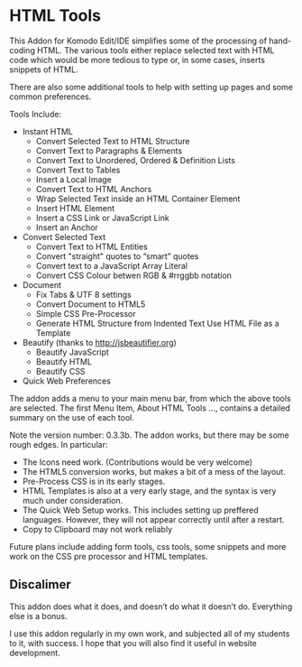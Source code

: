 HTML Tools
==========

This Addon for Komodo Edit/IDE simplifies some of the processing of hand-coding HTML.
The various tools either replace selected text with HTML code which would be more tedious to type or, in some cases, inserts snippets of HTML.

There are also some additional tools to help with setting up pages and some common preferences.

Tools Include:

* Instant HTML
	* Convert Selected Text to HTML Structure
	* Convert Text to Paragraphs & Elements
	* Convert Text to Unordered, Ordered & Definition Lists
	* Convert Text to Tables
	* Insert a Local Image
	* Convert Text to HTML Anchors
	* Wrap Selected Text inside an HTML Container Element
	* Insert HTML Element
	* Insert a CSS Link or JavaScript Link
	* Insert an Anchor
* Convert Selected Text
	* Convert Text to HTML Entities
	* Convert "straight" quotes to “smart” quotes
	* Convert text to a JavaScript Array Literal
	* Convert CSS Colour betwen RGB & #rrggbb notation
* Document
	* Fix Tabs & UTF 8 settings
	* Convert Document to HTML5
	* Simple CSS Pre-Processor
	* Generate HTML Structure from Indented Text
    Use HTML File as a Template
* Beautify (thanks to http://jsbeautifier.org)
	* Beautify JavaScript
	* Beautify HTML
	* Beautify CSS
* Quick Web Preferences

The addon adds a menu to your main menu bar, from which the above tools are selected.
The first Menu Item, About HTML Tools …, contains a detailed summary on the use of each tool.

Note the version number: 0.3.3b. The addon works, but there may be some rough edges.
In particular:

* The Icons need work. (Contributions would be very welcome)
* The HTML5 conversion works, but makes a bit of a mess of the layout.
* Pre-Process CSS is in its early stages.
* HTML Templates is also at a very early stage, and the syntax is very much under consideration.
* The Quick Web Setup works. This includes setting up preffered languages. However, they will not appear correctly until after a restart.
* Copy to Clipboard may not work reliably

Future plans include adding form tools, css tools, some snippets and more work on the CSS pre processor and HTML templates.

Discalimer
----------

This addon does what it does, and doesn’t do what it doesn’t do.
Everything else is a bonus.

I use this addon regularly in my own work, and subjected all of my students to it, with success.
I hope that you will also find it useful in website development.
